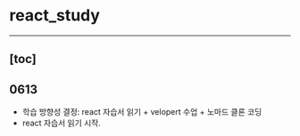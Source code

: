 # react_study
--------------------
[toc]
-----------------
## 0613 
- 학습 방향성 결정: react 자습서 읽기 + velopert 수업 + 노마드 클론 코딩
- react 자습서 읽기 시작.
